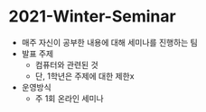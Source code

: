 # 2021-Winter-Seminar
- 매주 자신이 공부한 내용에 대해 세미나를 진행하는 팀
- 발표 주제
  - 컴퓨터와 관련된 것
  - 단, 1학년은 주제에 대한 제한x
- 운영방식
  - 주 1회 온라인 세미나
